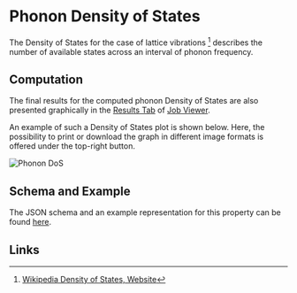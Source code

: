 # Phonon Density of States

The Density of States for the case of lattice vibrations [^1] describes the number of available states across an interval of phonon frequency.

## Computation

The final results for the computed phonon Density of States are also presented graphically in the [Results Tab](../../jobs/ui/results-tab.md) of [Job Viewer](../../jobs/ui/viewer.md). 

An example of such a Density of States plot is shown below. Here, the possibility to print or download the graph in different image formats is offered under the top-right button.

![Phonon DoS](/images/Properties/phonon-dos.png "Phonon DoS")

## Schema and Example 

The JSON schema and an example representation for this property can be found [here](../../properties/data/list.md#phonon-density-of-states).

## Links

[^1]: [Wikipedia Density of States, Website](https://en.wikipedia.org/wiki/Density_of_states)
